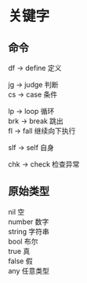 # 关键字
## 命令
df -> define 定义  

jg -> judge 判断  
cs -> case 条件  

lp -> loop 循环  
brk -> break 跳出  
fl -> fall 继续向下执行  

slf -> self 自身  

chk -> check 检查异常  

## 原始类型
nil 空  
number 数字  
string 字符串  
bool 布尔  
true 真  
false 假  
any 任意类型